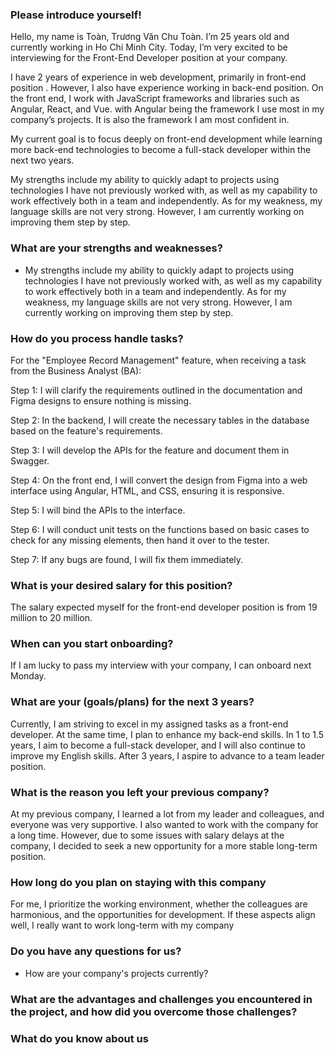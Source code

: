 ### Please introduce yourself!
Hello, my name is Toàn, Trương Văn Chu Toàn. I’m 25 years old and currently working in Ho Chi Minh City. Today, I’m very excited to be interviewing for the Front-End Developer position at your company.

I have 2 years of experience in web development, primarily in front-end position .  However, I also have experience working in back-end position. On the front end, I work with JavaScript frameworks and libraries such as Angular, React, and Vue. with Angular being the framework I use most in my company’s projects. It is also the framework I am most confident in.

My current goal is to focus deeply on front-end development while learning more back-end technologies to become a full-stack developer within the next two years.

My strengths include my ability to quickly adapt to projects using technologies I have not previously worked with, as well as my capability to work effectively both in a team and independently.
As for my weakness, my language skills are not very strong. However, I am currently working on improving them step by step.

### What are your strengths and weaknesses?
- My strengths include my ability to quickly adapt to projects using technologies I have not previously worked with, as well as my capability to work effectively both in a team and independently. As for my weakness, my language skills are not very strong. However, I am currently working on improving them step by step.


### How do you process handle tasks?
For the "Employee Record Management" feature, when receiving a task from the Business Analyst (BA):

Step 1: I will clarify the requirements outlined in the documentation and Figma designs to ensure nothing is missing.

Step 2: In the backend, I will create the necessary tables in the database based on the feature's requirements.

Step 3: I will develop the APIs for the feature and document them in Swagger.

Step 4: On the front end, I will convert the design from Figma into a web interface using Angular, HTML, and CSS, ensuring it is responsive.

Step 5: I will bind the APIs to the interface.

Step 6: I will conduct unit tests on the functions based on basic cases to check for any missing elements, then hand it over to the tester.

Step 7: If any bugs are found, I will fix them immediately.


### What is your desired salary for this position?
The salary expected myself  for the front-end developer position  is from 19 million to 20 million.


### When can you start onboarding?
If I am lucky to pass my interview with your company, I can onboard next Monday.

### What are your (goals/plans) for the next 3 years?
Currently, I am striving to excel in my assigned tasks as a front-end developer. At the same time, I plan to enhance my back-end skills. In 1 to 1.5 years, I aim to become a full-stack developer, and I will also continue to improve my English skills. 
After 3 years, I aspire to advance to a team leader position.

### What is the reason you left your previous company?
At my previous company, I learned a lot from my leader and colleagues, and everyone was very supportive. I also wanted to work with the company for a long time. However, due to some issues with salary delays at the company, I decided to seek a new opportunity for a more stable long-term position.

### How long do you plan on staying with this company
For me, I prioritize the working environment, whether the colleagues are harmonious, and the opportunities for development. If these aspects align well, I really want to work long-term with my company

### Do you have any questions for us?
- How are your company's projects currently?

### What are the advantages and challenges you encountered in the project, and how did you overcome those challenges?


### What do you know about us